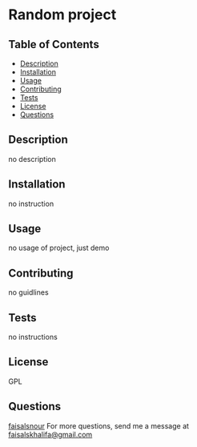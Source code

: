 # Random project

## Table of Contents

- [Description](#description)
- [Installation](#installation)
- [Usage](#usage)
- [Contributing](#contributing)
- [Tests](#tests)
- [License](#license)
- [Questions](#questions)

## Description

no description

## Installation

no instruction

## Usage

no usage of project, just demo

## Contributing

no guidlines

## Tests

no instructions

## License

GPL

## Questions

[faisalsnour](https://github.com/faisalsnour)
For more questions, send me a message at faisalskhalifa@gmail.com
